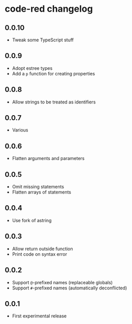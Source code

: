 # code-red changelog

## 0.0.10

* Tweak some TypeScript stuff

## 0.0.9

* Adopt estree types
* Add a `p` function for creating properties

## 0.0.8

* Allow strings to be treated as identifiers

## 0.0.7

* Various

## 0.0.6

* Flatten arguments and parameters

## 0.0.5

* Omit missing statements
* Flatten arrays of statements

## 0.0.4

* Use fork of astring

## 0.0.3

* Allow return outside function
* Print code on syntax error

## 0.0.2

* Support `@`-prefixed names (replaceable globals)
* Support `#`-prefixed names (automatically deconflicted)

## 0.0.1

* First experimental release
